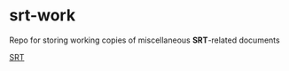 # srt-work
Repo for storing working copies of miscellaneous **<span title="Secure Reliable Transport">SRT</span>**-related documents
<p>
<u>SRT</u>
</p>
